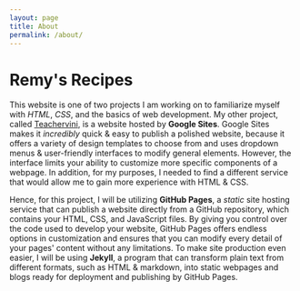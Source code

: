 ```yaml
---
layout: page
title: About
permalink: /about/
---
```

# Remy's Recipes
This website is one of two projects I am working on to familiarize myself with *HTML*, *CSS*, and the basics of web development. My other project, called [Teachervini](https://teachervini.com), is a website hosted by **Google Sites**. Google Sites makes it *incredibly* quick & easy to publish a polished website, because it offers a variety of design templates to choose from and uses dropdown menus & user-friendly interfaces to modify general elements. However, the interface limits your ability to customize more specific components of a webpage. In addition, for my purposes, I needed to find a different service that would allow me to gain more experience with HTML & CSS. 

Hence, for this project, I will be utilizing **GitHub Pages**, a *static* site hosting service that can publish a website directly from a GitHub repository, which contains your HTML, CSS, and JavaScript files. By giving you control over the code used to develop your website, GitHub Pages offers endless options in customization and ensures that you can modify every detail of your pages' content without any limitations. To make site production even easier, I will be using **Jekyll**, a program that can transform plain text from different formats, such as HTML & markdown, into static webpages and blogs ready for deployment and publishing by GitHub Pages. 
